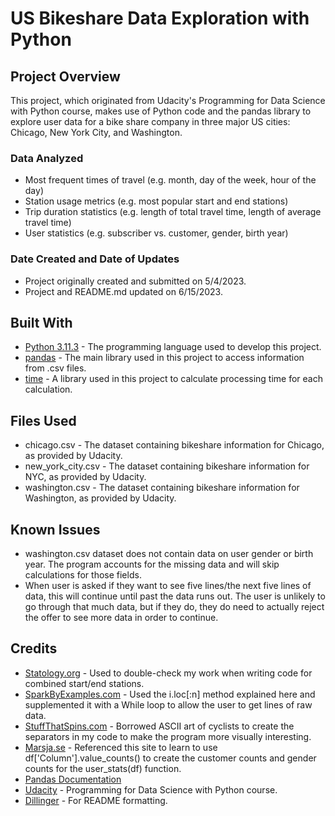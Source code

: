 # US Bikeshare Data Exploration with Python

## Project Overview
This project, which originated from Udacity's Programming for Data Science with Python course, makes use of Python code and the pandas library to explore user data for a bike share company in three major US cities: Chicago, New York City, and Washington. 

### Data Analyzed
* Most frequent times of travel (e.g. month, day of the week, hour of the day)
* Station usage metrics (e.g. most popular start and end stations)
* Trip duration statistics (e.g. length of total travel time, length of average travel time)
* User statistics (e.g. subscriber vs. customer, gender, birth year)

### Date Created and Date of Updates
* Project originally created and submitted on 5/4/2023.
* Project and README.md updated on 6/15/2023.

## Built With
* [Python 3.11.3](https://www.python.org/) - The programming language used to develop this project.
* [pandas](https://pandas.pydata.org/) - The main library used in this project to access information from .csv files.
* [time](https://docs.python.org/2/library/time.html) - A library used in this project to calculate processing time for each calculation.

## Files Used
* chicago.csv - The dataset containing bikeshare information for Chicago, as provided by Udacity.
* new_york_city.csv - The dataset containing bikeshare information for NYC, as provided by Udacity.
* washington.csv - The dataset containing bikeshare information for Washington, as provided by Udacity.

## Known Issues
* washington.csv dataset does not contain data on user gender or birth year. The program accounts for the missing data and will skip calculations for those fields.
* When user is asked if they want to see five lines/the next five lines of data, this will continue until past the data runs out. The user is unlikely to go through that much data, but if they do, they do need to actually reject the offer to see more data in order to continue.

## Credits
* [Statology.org](https://www.statology.org/pandas-combine-two-columns/) - Used to double-check my work when writing code for combined start/end stations.
* [SparkByExamples.com](https://sparkbyexamples.com/pandas/get-first-n-rows-of-pandas/) - Used the i.loc[:n] method explained here and supplemented it with a While loop to allow the user to get lines of raw data.
* [StuffThatSpins.com](https://stuffthatspins.com/stuff/ASCII-Art-bicycle-bike-cycling.html) - Borrowed ASCII art of cyclists to create the separators in my code to make the program more visually interesting.
* [Marsja.se](https://www.marsja.se/pandas-count-occurrences-in-column-unique-values/) - Referenced this site to learn to use df['Column'].value_counts() to create the customer counts and gender counts for the user_stats(df) function. 
* [Pandas Documentation](http://pandas.pydata.org/pandas-docs/stable/)
* [Udacity](https://www.udacity.com/) - Programming for Data Science with Python course.
* [Dillinger](https://dillinger.io/) - For README formatting.

